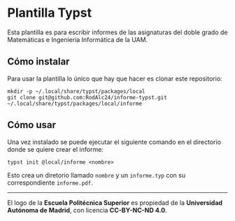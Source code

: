 # Plantilla Typst

Esta plantilla es para escribir informes de las asignaturas del doble grado de Matemáticas e Ingeniería Informática de la UAM.

## Cómo instalar

Para usar la plantilla lo único que hay que hacer es clonar este repositorio:
```
mkdir -p ~/.local/share/typst/packages/local
git clone git@github.com:RodAlc24/informe-typst.git ~/.local/share/typst/packages/local/informe
```

## Cómo usar

Una vez instalado se puede ejecutar el siguiente comando en el directorio donde se quiere crear el informe:

```
typst init @local/informe <nombre>
```

Esto crea un diretorio llamado `nombre` y un `informe.typ` con su correspondiente `informe.pdf`.

---

El logo de la **Escuela Politécnica Superior** es propiedad de la **Universidad Autónoma de Madrid**, con licencia **CC-BY-NC-ND 4.0**.

